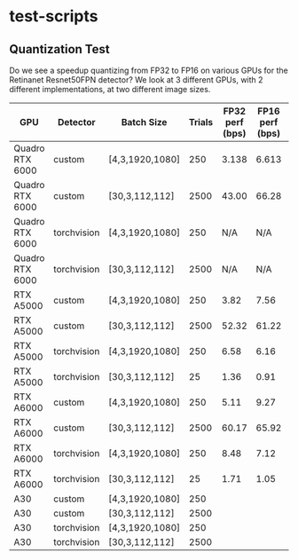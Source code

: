 # test-scripts

## Quantization Test
Do we see a speedup quantizing from FP32 to FP16 on various GPUs for the Retinanet Resnet50FPN detector? We look at 3 different GPUs, with 2 different implementations, at two different image sizes.

| GPU | Detector | Batch Size | Trials | FP32 perf (bps) | FP16 perf (bps) | Speedup |
| --- | -------- | ---------- | ------ | ---------------- | ---------------- | ------- |
| Quadro RTX 6000 | custom      | [4,3,1920,1080] | 250  | 3.138 | 6.613 | +110.7% |
| Quadro RTX 6000 | custom      | [30,3,112,112]  | 2500 | 43.00 | 66.28 | +42.68%  |
| Quadro RTX 6000 | torchvision | [4,3,1920,1080] | 250  | N/A  | N/A | N/A |
| Quadro RTX 6000 | torchvision | [30,3,112,112]  | 2500 | N/A  | N/A | N/A |
| RTX A5000       | custom      | [4,3,1920,1080] | 250  | 3.82 | 7.56 | +97.79% |
| RTX A5000       | custom      | [30,3,112,112]  | 2500 | 52.32 | 61.22  | +17.03% |
| RTX A5000       | torchvision | [4,3,1920,1080] | 250  | 6.58 | 6.16  | -6.34% |
| RTX A5000       | torchvision | [30,3,112,112]  | 25 | 1.36 | 0.91 | -33.29% |
| RTX A6000       | custom      | [4,3,1920,1080] | 250  | 5.11 | 9.27 | +81.14% |
| RTX A6000       | custom      | [30,3,112,112]  | 2500 | 60.17 | 65.92 | +9.57% |
| RTX A6000       | torchvision | [4,3,1920,1080] | 250  | 8.48  | 7.12 | -16.04% |
| RTX A6000       | torchvision | [30,3,112,112]  | 25 | 1.71 | 1.05 | -38.55% |
| A30             | custom      | [4,3,1920,1080] | 250  | | | |
| A30             | custom      | [30,3,112,112]  | 2500 | | | |
| A30             | torchvision | [4,3,1920,1080] | 250  |  | | |
| A30             | torchvision | [30,3,112,112]  | 2500 |  | | |
